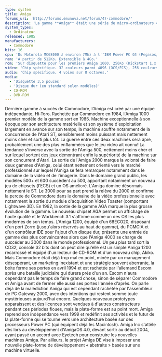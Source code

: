 ```yaml
---
type: system
title: Amiga
forums_uri: 'http://forums.emunova.net/forum/47-commodore/'
description: 'La gamme **Amiga** était une série de micro-ordinateurs conçus par Commodore. Entre l''Amiga 1000 (1985) et l''Amiga 4000 (1992), neuf ordinateurs différents ont donc vu le jour.'
system_types: 
  - Ordinateur
released: 1985
manufacturers: 
  - Commodore
bits: 16
cpu: 'Du Motorola MC68000 à environ 7Mhz à l''IBM Power PC G4 (Pegasos/AmigaOne).'
ram: 'A partir de 512Ko. Extensible à 4Go.'
rom: 'Sur disquette pour les premiers Amiga 1000. 256Ko (Kickstart 1.x, 2.x), 512 Ko (Kickstart 3.x). Sur disque dur pour certains Amiga 3000.'
video: 'Chip spécifique. 32 couleurs parmi 4096 (OCS/ECS), 256 couleurs sur une palette 16 bits (AGA), 64 couleurs simultanées (Mode Half Brite), 4096 couleurs simultanées (Mode HAM-6), S-VGA (cartes graphiques). Blitter + Copper intégrés.'
audio: 'Chip spécifique. 4 voies sur 8 octaves.'
media:
  - 'Disquette 3,5 pouces'
  - 'Disque dur (en standard selon modèles)'
  - CD-ROM
  - DVD-ROM
---
```

Dernière gamme à succès de Commodore, l'Amiga est créé par une équipe indépendante, Hi-Toro. Rachetée par Commodore en 1984, l'Amiga 1000 premier modèle de la gamme sort en 1985. Machine exceptionnelle à son époque par son architecture matérielle et son système d'exploitation largement en avance sur son temps, la machine souffre notamment de la concurrence de l'Atari ST, sensiblement moins puissant mais nettement moins cher et sorti plus tôt. La guerre entre ces deux machines sera âpre, probablement une des plus enflammées que le jeu vidéo ait connu!
La tendance s'inverse avec la sortie de l'Amiga 500, nettement moins cher et sur lequel sortent des jeux démontrant enfin la supériorité de la machine sur son concurrent d'Atari. La sortie de l'Amiga 2000 marque la volonté de faire deux gammes d'Amiga, celui étant nettement orienté vers le marché professionnel sur lequel l'Amiga se fera remarquer notamment dans le domaine de la vidéo et de l'imagerie.
Dans le domaine grand public, les modèles 500+ et 600 succèdent au 500, apportant notamment un nouveau jeu de chipsets (l'ECS) et un OS amélioré. L'Amiga domine désormais nettement le ST. Le 3000 pour sa part prend la relève du 2000 et confirme la percée de Commodore dans le domaine de la vidéo professionnelle avec notamment la sortie du module d'acquisition Video Toaster (comportant Lightwave 3D).
En 1992, la sortie de la gamme AGA marque la plus grosse évolution de la gamme. Le nouveau chipset AGA permet un affichage de haute qualité et le Workbench 3.1 s'affirme comme un des OS les plus modernes de son temps. L'Amiga 1200, équipé d'un 68ECO20, disposant d'un port Zorro (jusqu'alors réservés au haut de gamme), du PCMCIA et d'un contrôleur IDE pour l'ajout d'un disque dur, présente une entrée de gamme des plus convaincantes alors que l'Amiga 4000 se charge de succéder au 3000 dans le monde professionnel. Un peu plus tard sort la CD32, console 32 bits dont on peut dire qu'elle est un simple Amiga 1200 recarrossé et équipé d'un lecteur de CD-ROM et d'un nouveau chip, Akiko.
Mais Commodore était déjà trop mal en point, minée par un management désespérant, un marketing inexistant et une stratégie souvent aberrante, la boite ferme ses portes en avril 1994 et est rachetée par l'allemand Escom après une bataille judiciaire qui durera près d'un an. Escom n'aura cependant pas le temps de faire grand chose, sinon de séparer Commodore et Amiga avant de fermer elle aussi ses portes l'année d'après. On parle déjà de la malédiction Amiga qui est cependant rachetée par l'assembleur de PC Gateway 2000, avec des intentions qui restent somme toute mystérieuses aujourd'hui encore. Quelques nouveaux prototypes apparaissent et des licences sont vendues à d'autres constructeurs pendant ces périodes floues, mais la plate-forme est au point mort.
Amiga reprend son indépendance vers 1999 et redéfinit ses activités et le futur de la plate-forme qui se tourne vers une architecture basée sur des processeurs Power PC (qui équipent déjà les Macintosh). Amiga Inc s'attèle dès lors au développement d'AmigaOS 4.0, devant sortir au début 2004, ayant passé un accord avec Eyetech pour construire les nouvelles machines Amiga. Par ailleurs, le projet Amiga DE vise à imposer une nouvelle plate-forme de développement « abstraite » basée sur une machine virtuelle.